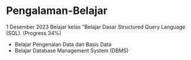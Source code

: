 # Pengalaman-Belajar

1 Desember 2023
Belajar kelas "Belajar Dasar Structured Query Language (SQL). (Progress 34%)
* Belajar Pengenalan Data dan Basis Data
* Belajar Database Management System (DBMS)
